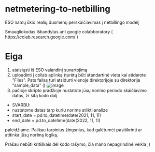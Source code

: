 # netmetering-to-netbilling
ESO namų ūkio realių duomenų perskaičiavimas į netbillingo modelį

Smaugliokodas išbandytas ant google colabboratory ( https://colab.research.google.com/ ) 

# Eiga
1. ataisiųsti iš ESO valandinį suvartojimą
2. uploadinti į collab aplinką (turėtų būti standartinė vieta kai atidarote "Files". Pats failas turi atsidurti vienoje direktorijoje su direktorija "sample_data" ()
![image](https://user-images.githubusercontent.com/25814/201207979-bfc1314a-d0d7-42ff-9587-e114a0045a99.png)
3. pačioje skripto pradžioje nustatote jūsų norimo periodo skaičiavimo datas, žr šitą kodo dalį
 -   SVARBU:
 -   nustatome datas tarp kuriu norime atlikti analize
 -   start_date = pd.to_datetime(date(2021, 11, 1))
 -   end_date = pd.to_datetime(date(2022, 11, 1))
    
paleidžiame. Palikau tarpinius žingsnius, kad galėtumėt pasitikrinti ar atitinka jūsų norimą logiką.

Prašau nebūti kritiškais dėl kodo rašymo, čia mano nepagrindinė veikla ;)

